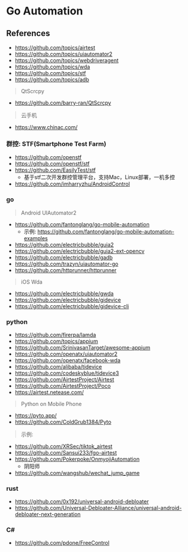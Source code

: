 # Go Automation

## References

- https://github.com/topics/airtest
- https://github.com/topics/uiautomator2
- https://github.com/topics/webdriveragent
- https://github.com/topics/wda
- https://github.com/topics/stf
- https://github.com/topics/adb

> QtScrcpy

- https://github.com/barry-ran/QtScrcpy

> 云手机

- https://www.chinac.com/

### 群控: STF(Smartphone Test Farm)

- https://github.com/openstf
- https://github.com/openstf/stf
- https://github.com/EasilyTest/stf
    - 基于stf二次开发群控管理平台，支持Mac，Linux部署，一机多控
- https://github.com/imharryzhu/AndroidControl

### go

> Android UIAutomator2

- https://github.com/fantonglang/go-mobile-automation
    - 示例: https://github.com/fantonglang/go-mobile-automation-examples
- https://github.com/electricbubble/guia2
- https://github.com/electricbubble/guia2-ext-opencv
- https://github.com/electricbubble/gadb
- https://github.com/trazyn/uiautomator-go
- https://github.com/httprunner/httprunner

> iOS Wda

- https://github.com/electricbubble/gwda
- https://github.com/electricbubble/gidevice
- https://github.com/electricbubble/gidevice-cli

### python

- https://github.com/firerpa/lamda
- https://github.com/topics/appium
- https://github.com/SrinivasanTarget/awesome-appium
- https://github.com/openatx/uiautomator2
- https://github.com/openatx/facebook-wda
- https://github.com/alibaba/tidevice
- https://github.com/codeskyblue/tidevice3
- https://github.com/AirtestProject/Airtest
- https://github.com/AirtestProject/Poco
- https://airtest.netease.com/

> Python on Mobile Phone

- https://pyto.app/
- https://github.com/ColdGrub1384/Pyto

> 示例:

- https://github.com/XRSec/tiktok_airtest
- https://github.com/Sansui233/fgo-airtest
- https://github.com/Pokerpoke/OnmyojiAutomation
    - 阴阳师
- https://github.com/wangshub/wechat_jump_game

### rust

- https://github.com/0x192/universal-android-debloater
- https://github.com/Universal-Debloater-Alliance/universal-android-debloater-next-generation

### C#

- https://github.com/pdone/FreeControl